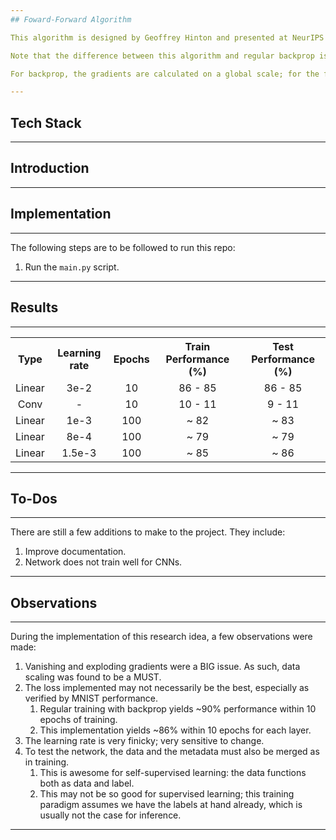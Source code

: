 ```yaml
---
## Foward-Forward Algorithm

This algorithm is designed by Geoffrey Hinton and presented at NeurIPS 2022 as a possible alternative to the all-popular backpropagation algorithm that powers most of present-day ML.

Note that the difference between this algorithm and regular backprop is not the prescence of gradients or lack thereof; it is the scale and purpose at which and for which the gradients are calculated.

For backprop, the gradients are calculated on a global scale; for the forward-forward algorithm, the gradients are local in scope. This means that each layer calculated its own gradients independently of the others. It calculates it own gradients, updates its own paremeters, and then uses the new parameters to transform the input data sending the input data to the next layer in the network, where the process is repeated.

---
```

## Tech Stack

---
## Introduction

---
## Implementation

---
The following steps are to be followed to run this repo:
1. Run the `main.py` script.
---
## Results

---
<table style="text-align:center">
   <tr>
      <th> Type </th>
      <th> Learning rate</th>
      <th> Epochs </th>
      <th> Train Performance (%) </th>
      <th> Test Performance (%) </th>
   </tr>
   
   <tr>
      <td> Linear </td>
      <td> 3e-2 </td>
      <td> 10 </td>
      <td> 86 - 85</td>
      <td> 86 - 85</td>
   </tr>
   
   <tr>
      <td> Conv </td>
      <td> - </td>
      <td> 10 </td>
      <td> 10 - 11</td>
      <td> 9 - 11</td>
   </tr>
   
   <tr>
      <td> Linear </td>
      <td> 1e-3 </td>
      <td> 100 </td>
      <td> ~ 82 </td>
      <td> ~ 83 </td>
   </tr>

   <tr>
      <td> Linear </td>
      <td> 8e-4 </td>
      <td> 100 </td>
      <td> ~ 79 </td>
      <td> ~ 79 </td>
   </tr>

   <tr>
      <td> Linear </td>
      <td> 1.5e-3 </td>
      <td> 100 </td>
      <td> ~ 85 </td>
      <td> ~ 86 </td>
   </tr>
</table>

---
## To-Dos

---
There are still a few additions to make to the project. They include:
1. Improve documentation.
2. Network does not train well for CNNs.
---
## Observations

---
During the implementation of this research idea, a few observations were made:
1. Vanishing and exploding gradients were a BIG issue. As such, data scaling was found to be a MUST.
2. The loss implemented may not necessarily be the best, especially as verified by MNIST performance.
   1. Regular training with backprop yields ~90% performance within 10 epochs of training.
   2. This implementation yields ~86% within 10 epochs for each layer.
3. The learning rate is very finicky; very sensitive to change.
4. To test the network, the data and the metadata must also be merged as in training.
   1. This is awesome for self-supervised learning: the data functions both as data and label.
   2. This may not be so good for supervised learning; this training paradigm assumes we have the labels at hand already, which is usually not the case for inference.
---


